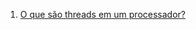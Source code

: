 1. [O que são threads em um processador?](http://www.tecmundo.com.br/9669-o-que-sao-threads-em-um-processador-.htm)
